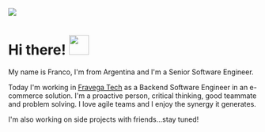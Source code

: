 ![](https://komarev.com/ghpvc/?username=GalloaFranco&style=flat-square)

# Hi there! <img src="https://media.giphy.com/media/hvRJCLFzcasrR4ia7z/giphy.gif" width="40px"/>
My name is Franco, I'm from Argentina and I'm a Senior Software Engineer.

Today I'm working in [Fravega Tech]([https://mercadolibre.com/](https://www.linkedin.com/company/fravegatech)) as a Backend Software Engineer in an e-commerce solution. I'm a proactive person, critical thinking, good teammate and problem solving. I love agile teams and I enjoy the synergy it generates.

I'm also working on side projects with friends...stay tuned!

